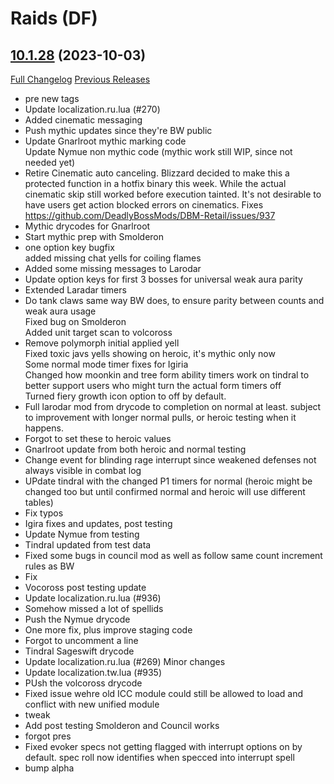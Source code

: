 # <DBM Mod> Raids (DF)

## [10.1.28](https://github.com/DeadlyBossMods/DBM-Retail/tree/10.1.28) (2023-10-03)
[Full Changelog](https://github.com/DeadlyBossMods/DBM-Retail/compare/10.1.27...10.1.28) [Previous Releases](https://github.com/DeadlyBossMods/DBM-Retail/releases)

- pre new tags  
- Update localization.ru.lua (#270)  
- Added cinematic messaging  
- Push mythic updates since they're BW public  
- Update Gnarlroot mythic marking code  
    Update Nymue non mythic code (mythic work still WIP, since not needed yet)  
- Retire Cinematic auto canceling. Blizzard decided to make this a protected function in a hotfix binary this week. While the actual cinematic skip still worked before execution tainted. It's not desirable to have users get action blocked errors on cinematics. Fixes https://github.com/DeadlyBossMods/DBM-Retail/issues/937  
- Mythic drycodes for Gnarlroot  
- Start mythic prep with Smolderon  
- one option key bugfix  
    added missing chat yells for coiling flames  
- Added some missing messages to Larodar  
- Update option keys for first 3 bosses for universal weak aura parity  
- Extended Laradar timers  
- Do tank claws same way BW does, to ensure parity between counts and weak aura usage  
    Fixed bug on Smolderon  
    Added unit target scan to volcoross  
- Remove polymorph initial applied yell  
    Fixed toxic javs yells showing on heroic, it's mythic only now  
    Some normal mode timer fixes for Igiria  
    Changed how moonkin and tree form ability timers work on tindral to better support users who might turn the actual form timers off  
    Turned fiery growth icon option to off by default.  
- Full larodar mod from drycode to completion on normal at least. subject to improvement with longer normal pulls, or heroic testing when it happens.  
- Forgot to set these to heroic values  
- Gnarlroot update from both heroic and normal testing  
- Change event for blinding rage interrupt since weakened defenses not always visible in combat log  
- UPdate tindral with the changed P1 timers for normal (heroic might be changed too but until confirmed normal and heroic will use different tables)  
- Fix typos  
- Igira fixes and updates, post testing  
- Update Nymue from testing  
- Tindral updated from test data  
- Fixed some bugs in council mod as well as follow same count increment rules as BW  
- Fix  
- Vocoross post testing update  
- Update localization.ru.lua (#936)  
- Somehow missed a lot of spellids  
- Push the Nymue drycode  
- One more fix, plus improve staging code  
- Forgot to uncomment a line  
- Tindral Sageswift drycode  
- Update localization.ru.lua (#269) Minor changes  
- Update localization.tw.lua (#935)  
- PUsh the volcoross drycode  
- Fixed issue wehre old ICC module could still be allowed to load and conflict with new unified module  
- tweak  
- Add post testing Smolderon and Council works  
- forgot pres  
- Fixed evoker specs not getting flagged with interrupt options on by default. spec roll now identifies when specced into interrupt spell  
- bump alpha  
